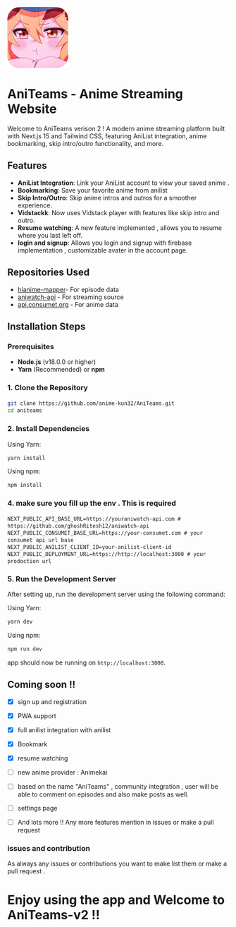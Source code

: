 ![Logo](public/aniteams-logo.png)

# AniTeams - Anime Streaming Website



Welcome to AniTeams verison 2 ! A modern anime streaming platform built with Next.js 15 and Tailwind CSS, featuring AniList integration, anime bookmarking, skip intro/outro functionality, and more.

## Features

- **AniList Integration**: Link your AniList account to view your saved anime .
- **Bookmarking**: Save your favorite anime from anilist 
- **Skip Intro/Outro**: Skip anime intros and outros for a smoother experience.
- **Vidstackk**: Now uses Vidstack player with features like skip intro and outro.
- **Resume watching**: A new feature implemented , allows you to resume where you last left off.
- **login and signup**: Allows you login and signup with firebase implementation , customizable avater in the account page.
  
## Repositories Used

   - [hianime-mapper](https://github.com/IrfanKhan66/hianime-mapper)- For episode data 
   - [aniwatch-api](https://github.com/ghoshRitesh12/aniwatch-api) - For streaming source 
   - [api.consumet.org](https://github.com/consumet/api.consumet.org) - For anime data

## Installation Steps

### Prerequisites

- **Node.js** (v18.0.0 or higher)
- **Yarn** (Recommended) or **npm**

### 1. Clone the Repository

```bash
git clone https://github.com/anime-kun32/AniTeams.git
cd aniteams
```

### 2. Install Dependencies

Using Yarn:

```bash
yarn install
```

Using npm:

```bash
npm install
```
### 4. make sure you fill up the env . This is required 
```.env
NEXT_PUBLIC_API_BASE_URL=https://youraniwatch-api.com # https://github.com/ghoshRitesh12/aniwatch-api
NEXT_PUBLIC_CONSUMET_BASE_URL=https://your-consumet.com # your consumet api url base 
NEXT_PUBLIC_ANILIST_CLIENT_ID=your-anilist-client-id
NEXT_PUBLIC_DEPLOYMENT_URL=https://http://localhost:3000 # your prodoction url 

```



### 5. Run the Development Server

After setting up, run the development server using the following command:

Using Yarn:

```bash
yarn dev
```

Using npm:

```bash
npm run dev
```
app should now be running on `http://localhost:3000`.

## Coming soon !!
- [x] sign up and registration
- [x] PWA support 
- [x] full anilist integration with anilist
- [x] Bookmark
- [x] resume watching
- [ ] new anime provider : Animekai 
- [ ] based on the name "AniTeams" , community integration , user will be able to comment on episodes and also make posts as well.
- [ ] settings page 
- [ ] And lots more !! Any more features mention in issues or make a pull request 


### issues and contribution 
As always any issues or contributions you want to make list them or make a pull request . 

#  Enjoy using the app and Welcome to AniTeams-v2 !!
